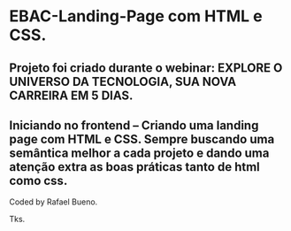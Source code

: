 # EBAC-Landing-Page com HTML e CSS.

Projeto foi criado durante o webinar: EXPLORE O UNIVERSO DA TECNOLOGIA, SUA NOVA CARREIRA EM 5 DIAS.
---
Iniciando no frontend – Criando uma landing page com HTML e CSS.
Sempre buscando uma semântica melhor a cada projeto e dando uma atenção extra as boas práticas tanto de html como css.
---
Coded by Rafael Bueno.

Tks.
